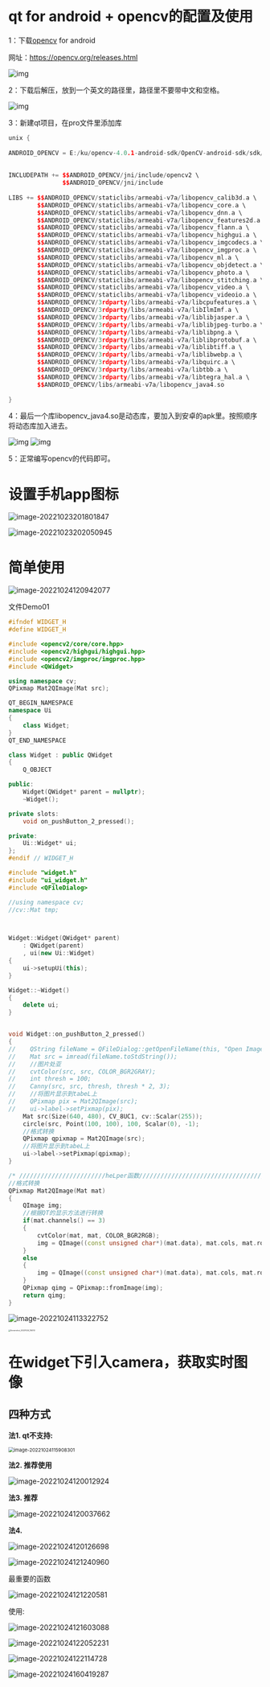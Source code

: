 # qt for android + opencv的配置及使用

1：下载[opencv](https://so.csdn.net/so/search?q=opencv&spm=1001.2101.3001.7020) for android

网址：https://opencv.org/releases.html

![img](openvc笔记.assets/watermark,type_ZmFuZ3poZW5naGVpdGk,shadow_10,text_aHR0cHM6Ly9ibG9nLmNzZG4ubmV0L3UwMTIyMzA3OTg=,size_16,color_FFFFFF,t_70.png)



2：下载后解压，放到一个英文的路径里，路径里不要带中文和空格。

![img](openvc笔记.assets/watermark,type_ZmFuZ3poZW5naGVpdGk,shadow_10,text_aHR0cHM6Ly9ibG9nLmNzZG4ubmV0L3UwMTIyMzA3OTg=,size_16,color_FFFFFF,t_70-16665821031281.png)

 

3：新建qt项目，在pro文件里添加库

```cpp
unix {
 
ANDROID_OPENCV = E:/ku/opencv-4.0.1-android-sdk/OpenCV-android-sdk/sdk/native
 
 
INCLUDEPATH += $$ANDROID_OPENCV/jni/include/opencv2 \
               $$ANDROID_OPENCV/jni/include
 
LIBS += $$ANDROID_OPENCV/staticlibs/armeabi-v7a/libopencv_calib3d.a \
        $$ANDROID_OPENCV/staticlibs/armeabi-v7a/libopencv_core.a \
        $$ANDROID_OPENCV/staticlibs/armeabi-v7a/libopencv_dnn.a \
        $$ANDROID_OPENCV/staticlibs/armeabi-v7a/libopencv_features2d.a \
        $$ANDROID_OPENCV/staticlibs/armeabi-v7a/libopencv_flann.a \
        $$ANDROID_OPENCV/staticlibs/armeabi-v7a/libopencv_highgui.a \
        $$ANDROID_OPENCV/staticlibs/armeabi-v7a/libopencv_imgcodecs.a \
        $$ANDROID_OPENCV/staticlibs/armeabi-v7a/libopencv_imgproc.a \
        $$ANDROID_OPENCV/staticlibs/armeabi-v7a/libopencv_ml.a \
        $$ANDROID_OPENCV/staticlibs/armeabi-v7a/libopencv_objdetect.a \
        $$ANDROID_OPENCV/staticlibs/armeabi-v7a/libopencv_photo.a \
        $$ANDROID_OPENCV/staticlibs/armeabi-v7a/libopencv_stitching.a \
        $$ANDROID_OPENCV/staticlibs/armeabi-v7a/libopencv_video.a \
        $$ANDROID_OPENCV/staticlibs/armeabi-v7a/libopencv_videoio.a \
        $$ANDROID_OPENCV/3rdparty/libs/armeabi-v7a/libcpufeatures.a \
        $$ANDROID_OPENCV/3rdparty/libs/armeabi-v7a/libIlmImf.a \
        $$ANDROID_OPENCV/3rdparty/libs/armeabi-v7a/liblibjasper.a \
        $$ANDROID_OPENCV/3rdparty/libs/armeabi-v7a/liblibjpeg-turbo.a \
        $$ANDROID_OPENCV/3rdparty/libs/armeabi-v7a/liblibpng.a \
        $$ANDROID_OPENCV/3rdparty/libs/armeabi-v7a/liblibprotobuf.a \
        $$ANDROID_OPENCV/3rdparty/libs/armeabi-v7a/liblibtiff.a \
        $$ANDROID_OPENCV/3rdparty/libs/armeabi-v7a/liblibwebp.a \
        $$ANDROID_OPENCV/3rdparty/libs/armeabi-v7a/libquirc.a \
        $$ANDROID_OPENCV/3rdparty/libs/armeabi-v7a/libtbb.a \
        $$ANDROID_OPENCV/3rdparty/libs/armeabi-v7a/libtegra_hal.a \
        $$ANDROID_OPENCV/libs/armeabi-v7a/libopencv_java4.so
 
}
```

  4：最后一个库libopencv_java4.so是动态库，要加入到安卓的apk里。按照顺序将动态库加入进去。

![img](openvc笔记.assets/watermark,type_ZmFuZ3poZW5naGVpdGk,shadow_10,text_aHR0cHM6Ly9ibG9nLmNzZG4ubmV0L3UwMTIyMzA3OTg=,size_16,color_FFFFFF,t_70-16665821031282.png) ![img](openvc笔记.assets/watermark,type_ZmFuZ3poZW5naGVpdGk,shadow_10,text_aHR0cHM6Ly9ibG9nLmNzZG4ubmV0L3UwMTIyMzA3OTg=,size_16,color_FFFFFF,t_70-16665821031283.png)

 

5：正常编写opencv的代码即可。

 

# 设置手机app图标

![image-20221023201801847](openvc笔记.assets/image-20221023201801847.png)

![image-20221023202050945](openvc笔记.assets/image-20221023202050945.png)



# 简单使用

![image-20221024120942077](openvc笔记.assets/image-20221024120942077.png)

文件Demo01

```c++
#ifndef WIDGET_H
#define WIDGET_H

#include <opencv2/core/core.hpp>
#include <opencv2/highgui/highgui.hpp>
#include <opencv2/imgproc/imgproc.hpp>
#include <QWidget>

using namespace cv;
QPixmap Mat2QImage(Mat src);

QT_BEGIN_NAMESPACE
namespace Ui
{
    class Widget;
}
QT_END_NAMESPACE

class Widget : public QWidget
{
    Q_OBJECT

public:
    Widget(QWidget* parent = nullptr);
    ~Widget();

private slots:
    void on_pushButton_2_pressed();

private:
    Ui::Widget* ui;
};
#endif // WIDGET_H

```



```c++
#include "widget.h"
#include "ui_widget.h"
#include <QFileDialog>

//using namespace cv;
//cv::Mat tmp;



Widget::Widget(QWidget* parent)
    : QWidget(parent)
    , ui(new Ui::Widget)
{
    ui->setupUi(this);
}

Widget::~Widget()
{
    delete ui;
}


void Widget::on_pushButton_2_pressed()
{
//    QString fileName = QFileDialog::getOpenFileName(this, "Open Image", ".", "Image Files(*.jpg *.png *jeg *.bmp)");
//    Mat src = imread(fileName.toStdString());
//    //图片处亚
//    cvtColor(src, src, COLOR_BGR2GRAY);
//    int thresh = 100;
//    Canny(src, src, thresh, thresh * 2, 3);
//    //将图片显示到tabeL上
//    QPixmap pix = Mat2QImage(src);
//    ui->label->setPixmap(pix);
    Mat src(Size(640, 480), CV_8UC1, cv::Scalar(255));
    circle(src, Point(100, 100), 100, Scalar(0), -1);
    //格式转换
    QPixmap qpixmap = Mat2QImage(src);
    //将图片显示到tabeL上
    ui->label->setPixmap(qpixmap);
}

/* ////////////////////////heLper函数/////////////////////////////////////////////*/
//格式转换
QPixmap Mat2QImage(Mat mat)
{
    QImage img;
    //根据QT的显示方法进行转换
    if(mat.channels() == 3)
    {
        cvtColor(mat, mat, COLOR_BGR2RGB);
        img = QImage((const unsigned char*)(mat.data), mat.cols, mat.rows, QImage::Format_RGB888 );
    }
    else
    {
        img = QImage((const unsigned char*)(mat.data), mat.cols, mat.rows, QImage::Format_Grayscale8);
    }
    QPixmap qimg = QPixmap::fromImage(img);
    return qimg;
}
```

![image-20221024113322752](openvc笔记.assets/image-20221024113322752.png)

<img src="openvc笔记.assets/Screenshot_20221024_114012-16665828992299.jpg" alt="Screenshot_20221024_114012" style="zoom: 25%;" />

#  在widget下引入camera，获取实时图像

##  四种方式

**法1.  qt不支持:**

<img src="openvc笔记.assets/image-20221024115908301.png" alt="image-20221024115908301" style="zoom:67%;" />

**法2.  推荐使用**

![image-20221024120012924](openvc笔记.assets/image-20221024120012924.png)

**法3.  推荐**

![image-20221024120037662](openvc笔记.assets/image-20221024120037662.png)



**法4.** 

![image-20221024120126698](openvc笔记.assets/image-20221024120126698.png)







![image-20221024121240960](openvc笔记.assets/image-20221024121240960.png)



最重要的函数

![image-20221024121220581](openvc笔记.assets/image-20221024121220581.png)

使用:

![image-20221024121603088](openvc笔记.assets/image-20221024121603088.png)







![image-20221024122052231](openvc笔记.assets/image-20221024122052231.png)



![image-20221024122114728](openvc笔记.assets/image-20221024122114728.png)



![image-20221024160419287](openvc笔记.assets/image-20221024160419287.png)

